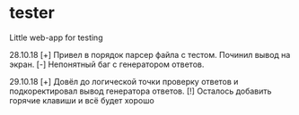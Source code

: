 # tester
Little web-app for testing 

28.10.18
[+] Привел в порядок парсер файла с тестом. Починил вывод на экран.
[-] Непонятный баг с генератором ответов.      

29.10.18
[+] Довёл до логической точки проверку ответов и подкоректировал вывод генератора ответов.
[!] Осталось добавить горячие клавиши и всё будет хорошо